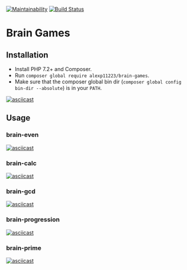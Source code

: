 [![Maintainability](https://api.codeclimate.com/v1/badges/468d4fe080e5f595b8f7/maintainability)](https://codeclimate.com/github/AlexP11223/php-project-lvl1/maintainability)
[![Build Status](https://travis-ci.org/AlexP11223/php-project-lvl1.svg?branch=master)](https://travis-ci.org/AlexP11223/php-project-lvl1)

# Brain Games

## Installation

- Install PHP 7.2+ and Composer.
- Run `composer global require alexp11223/brain-games`.
- Make sure that the composer global bin dir (`composer global config bin-dir --absolute`) is in your `PATH`.

[![asciicast](https://asciinema.org/a/exBbIMtaJo7yNzjRWUgvneHn7.svg)](https://asciinema.org/a/exBbIMtaJo7yNzjRWUgvneHn7)

## Usage

### brain-even

[![asciicast](https://asciinema.org/a/zL2EqYUaBbd0mQuYadXM9Dk6L.svg)](https://asciinema.org/a/zL2EqYUaBbd0mQuYadXM9Dk6L)

### brain-calc

[![asciicast](https://asciinema.org/a/oOPp5OizYR81IJ0996bMkKCDt.svg)](https://asciinema.org/a/oOPp5OizYR81IJ0996bMkKCDt)

### brain-gcd

[![asciicast](https://asciinema.org/a/COnf8tojSIjjg0eBYcJLWtt8G.svg)](https://asciinema.org/a/COnf8tojSIjjg0eBYcJLWtt8G)

### brain-progression

[![asciicast](https://asciinema.org/a/Z2Iu0xak4QY9UUzpcunvgf2xE.svg)](https://asciinema.org/a/Z2Iu0xak4QY9UUzpcunvgf2xE)

### brain-prime

[![asciicast](https://asciinema.org/a/gdeINWYajikDbWeIYvzqRE5I7.svg)](https://asciinema.org/a/gdeINWYajikDbWeIYvzqRE5I7)
